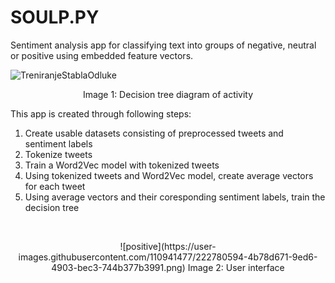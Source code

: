 # SOULP.PY
Sentiment analysis app for classifying text into groups of negative, neutral or positive using embedded feature vectors.

![TreniranjeStablaOdluke](https://user-images.githubusercontent.com/110941477/222780545-525915a1-0cc1-466c-8a09-36180a973b23.png)
<p align="center">
Image 1: Decision tree diagram of activity <br />
</p>

This app is created through following steps: <br />
1. Create usable datasets consisting of preprocessed tweets and sentiment labels
2. Tokenize tweets <br />
3. Train a Word2Vec model with tokenized tweets <br />
4. Using tokenized tweets and Word2Vec model, create average vectors for each tweet <br />
5. Using average vectors and their coresponding sentiment labels, train the decision tree <br />
<br />

<p align="center">
![positive](https://user-images.githubusercontent.com/110941477/222780594-4b78d671-9ed6-4903-bec3-744b377b3991.png)
Image 2: User interface <br />
</p>
